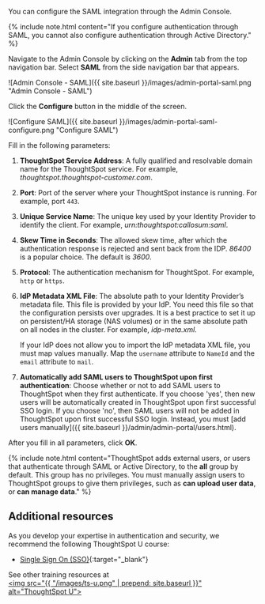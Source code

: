 You can configure the SAML integration through the Admin Console.

{% include note.html content="If you configure authentication through SAML, you cannot also configure authentication through Active Directory." %}

Navigate to the Admin Console by clicking on the **Admin** tab from the top navigation bar. Select **SAML** from the side navigation bar that appears.

![Admin Console - SAML]({{ site.baseurl }}/images/admin-portal-saml.png "Admin Console - SAML")

Click the **Configure** button in the middle of the screen.

![Configure SAML]({{ site.baseurl }}/images/admin-portal-saml-configure.png "Configure SAML")

Fill in the following parameters:

1. **ThoughtSpot Service Address**: A fully qualified and resolvable domain name for the ThoughtSpot service. For example, *thoughtspot.thoughtspot-customer.com*.
2. **Port**: Port of the server where your ThoughtSpot instance is running. For example, port `443`.
3. **Unique Service Name**: The unique key used by your Identity Provider to identify the client. For example, *urn:thoughtspot:callosum:saml*.
4. **Skew Time in Seconds**: The allowed skew time, after which the authentication response is rejected and sent back from the IDP. *86400* is a popular choice. The default is *3600*.
5. **Protocol**: The authentication mechanism for ThoughtSpot. For example, `http` or `https`.
6. **IdP Metadata XML File**: The absolute path to your Identity Provider’s metadata file. This file is provided by your IdP.  You need this file so that the configuration persists over upgrades. It is a best practice to set it up on persistent/HA storage (NAS volumes) or in the same absolute path on all nodes in the cluster. For example, *idp-meta.xml*.

    If your IdP does not allow you to import the IdP metadata XML file, you must map values manually. Map the `username` attribute to `NameId` and the `email` attribute to `mail`.

7. **Automatically add SAML users to ThoughtSpot upon first authentication**: Choose whether or not to add SAML users to ThoughtSpot when they first authenticate. If you choose 'yes', then new users will be automatically created in ThoughtSpot upon first successful SSO login.
If you choose 'no', then SAML users will not be added in ThoughtSpot upon first successful SSO login. Instead, you must [add users manually]({{ site.baseurl }}/admin/admin-portal/users.html).

After you fill in all parameters, click **OK**.

{% include note.html content="ThoughtSpot adds external users, or users that authenticate through SAML or Active Directory, to the <strong>all</strong> group by default. This group has no privileges. You must manually assign users to ThoughtSpot groups to give them privileges, such as <strong>can upload user data</strong>, or <strong>can manage data</strong>." %}

## Additional resources
As you develop your expertise in authentication and security, we recommend the following ThoughtSpot U course:
* [Single Sign On (SSO)](https://training.thoughtspot.com/authentication-security/621450){:target="_blank"}

See other training resources at <br/>
<a href="https://training.thoughtspot.com/" target="_blank"><img src="{{ "/images/ts-u.png" | prepend: site.baseurl  }}" alt="ThoughtSpot U"></a>

